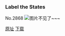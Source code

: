 ### Label the States
No.2868
![图片不见了~~~](https://imgs.xkcd.com/comics/label_the_states.png)

[原址](https://xkcd.com//2868) [下载](https://imgs.xkcd.com/comics/label_the_states.png)

